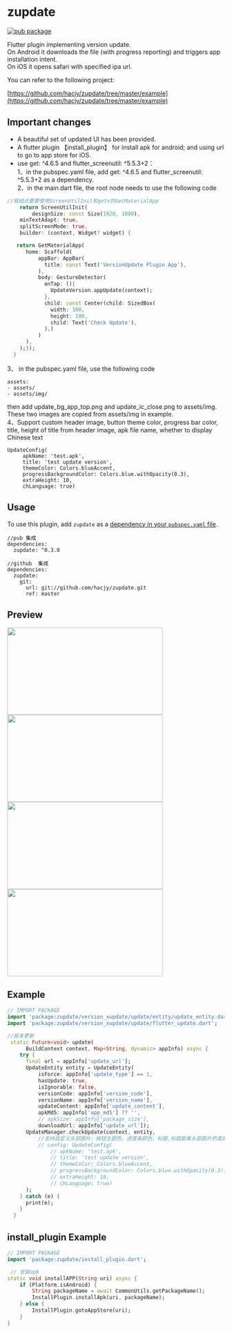 # zupdate

[![pub package](https://img.shields.io/pub/v/zupdate.svg)](https://pub.dartlang.org/packages/zupdate)

Flutter plugin implementing version update.\
On Android it downloads the file (with progress reporting) and triggers app installation intent.\
On iOS it opens safari with specified ipa url.

You can refer to the following project:

[https://github.com/hacjy/zupdate/tree/master/example](https://github.com/hacjy/zupdate/tree/master/example)

## Important changes
* A beautiful set of updated UI has been provided.
* A flutter plugin 【install_plugin】 for install apk for android; and using url to go to app store for iOS.
* use get: ^4.6.5 and flutter_screenutil: ^5.5.3+2：\
1、in the pubspec.yaml file, add get: ^4.6.5 and flutter_screenutil: ^5.5.3+2 as a dependency.\
2、in the main.dart file, the root node needs to use the following code
``` dart
//根结点要要使用ScreenUtilInit和getx的GetMaterialApp
    return ScreenUtilInit(
        designSize: const Size(1920, 1080),
    minTextAdapt: true,
    splitScreenMode: true,
    builder: (context, Widget? widget) {

   return GetMaterialApp(
      home: Scaffold(
          appBar: AppBar(
            title: const Text('VersionUpdate Plugin App'),
          ),
          body: GestureDetector(
            onTap: (){
              UpdateVersion.appUpdate(context);
            },
            child: const Center(child: SizedBox(
              width: 100,
              height: 100,
              child: Text('Check Update'),
            ),)
          )
      ),
    );});
  }
```
3、 in the pubspec.yaml file, use the following code
```
assets:
- assets/
- assets/img/
```
then add update_bg_app_top.png and update_ic_close.png to assets/img. These two images are copied from assets/img in example.\
4、Support custom header image, button theme color, progress bar color, title, height of title from header image, apk file name, whether to display Chinese text
```
UpdateConfig(
     apkName: 'test.apk',
     title: 'test update version',
     themeColor: Colors.blueAccent,
     progressBackgroundColor: Colors.blue.withOpacity(0.3),
     extraHeight: 10,
     chLanguage: true)
```

## Usage

To use this plugin, add `zupdate` as a [dependency in your `pubspec.yaml` file](https://flutter.io/platform-plugins/).
```
//pub 集成
dependencies:
  zupdate: ^0.3.0

//github  集成
dependencies:
  zupdate:
    git:
      url: git://github.com/hacjy/zupdate.git
      ref: master
```

## Preview

<img src="https://github.com/hacjy/zupdate/blob/master/example/assets/screenshot/Screenshot_20230424_111039_1.jpg" width="360" height="202"/> <img src="https://github.com/hacjy/zupdate/blob/master/example/assets/screenshot/Screenshot_20230424_111051_2.jpg" width="360" height="202"/>
<img src="https://github.com/hacjy/zupdate/blob/master/example/assets/screenshot/Screenshot_20230424_111203_3.jpg" width="360" height="202"/> <img src="https://github.com/hacjy/zupdate/blob/master/example/assets/screenshot/Screenshot_20230424_111236_retry.jpg" width="360" height="202"/>

## Example

``` dart
// IMPORT PACKAGE
import 'package:zupdate/version_xupdate/update/entity/update_entity.dart';
import 'package:zupdate/version_xupdate/update/flutter_update.dart';

//版本更新
 static Future<void> update(
      BuildContext context, Map<String, dynamic> appInfo) async {
    try {
      final url = appInfo['update_url'];
      UpdateEntity entity = UpdateEntity(
          isForce: appInfo['update_type'] == 1,
          hasUpdate: true,
          isIgnorable: false,
          versionCode: appInfo['version_code'],
          versionName: appInfo['version_name'],
          updateContent: appInfo['update_content'],
          apkMd5: appInfo['app_md5'] ?? '',
          // apkSize: appInfo['package_size'],
          downloadUrl: appInfo['update_url']);
      UpdateManager.checkUpdate(context, entity,
          //支持自定义头部图片，按钮主题色，进度条颜色，标题,标题距离头部图片的高度,apk文件名,是否显示中文文本
          // config: UpdateConfig(
              // apkName: 'test.apk',
              // title: 'test update version',
              // themeColor: Colors.blueAccent,
              // progressBackgroundColor: Colors.blue.withOpacity(0.3),
              // extraHeight: 10,
              // chLanguage: true)
      );
    } catch (e) {
      print(e);
    }
  }
```


## install_plugin Example

``` dart
// IMPORT PACKAGE
import 'package:zupdate/install_plugin.dart';

 // 安装apk
static void installAPP(String uri) async {
    if (Platform.isAndroid) {
        String packageName = await CommonUtils.getPackageName();
        InstallPlugin.installApk(uri, packageName);
    } else {
        InstallPlugin.gotoAppStore(uri);
    }
}
```

